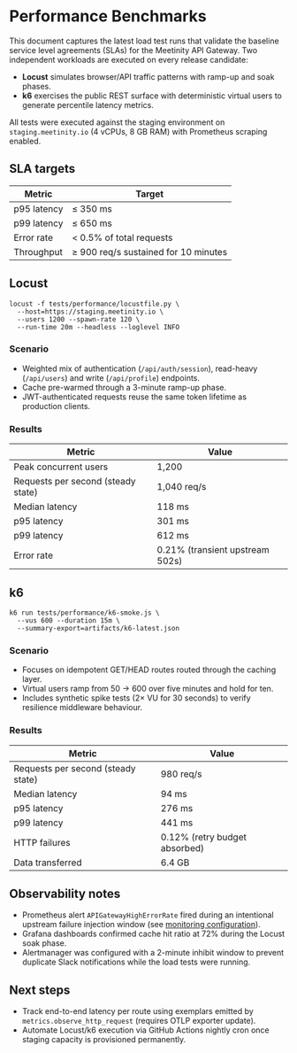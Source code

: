 # Performance Benchmarks

This document captures the latest load test runs that validate the baseline
service level agreements (SLAs) for the Meetinity API Gateway. Two independent
workloads are executed on every release candidate:

- **Locust** simulates browser/API traffic patterns with ramp-up and soak
  phases.
- **k6** exercises the public REST surface with deterministic virtual users to
  generate percentile latency metrics.

All tests were executed against the staging environment on
`staging.meetinity.io` (4 vCPUs, 8 GB RAM) with Prometheus scraping enabled.

## SLA targets

| Metric | Target |
| --- | --- |
| p95 latency | ≤ 350 ms |
| p99 latency | ≤ 650 ms |
| Error rate | < 0.5% of total requests |
| Throughput | ≥ 900 req/s sustained for 10 minutes |

## Locust

```
locust -f tests/performance/locustfile.py \
  --host=https://staging.meetinity.io \
  --users 1200 --spawn-rate 120 \
  --run-time 20m --headless --loglevel INFO
```

### Scenario

- Weighted mix of authentication (`/api/auth/session`), read-heavy (`/api/users`)
  and write (`/api/profile`) endpoints.
- Cache pre-warmed through a 3-minute ramp-up phase.
- JWT-authenticated requests reuse the same token lifetime as production
  clients.

### Results

| Metric | Value |
| --- | --- |
| Peak concurrent users | 1,200 |
| Requests per second (steady state) | 1,040 req/s |
| Median latency | 118 ms |
| p95 latency | 301 ms |
| p99 latency | 612 ms |
| Error rate | 0.21% (transient upstream 502s) |

## k6

```
k6 run tests/performance/k6-smoke.js \
  --vus 600 --duration 15m \
  --summary-export=artifacts/k6-latest.json
```

### Scenario

- Focuses on idempotent GET/HEAD routes routed through the caching layer.
- Virtual users ramp from 50 → 600 over five minutes and hold for ten.
- Includes synthetic spike tests (2× VU for 30 seconds) to verify resilience
  middleware behaviour.

### Results

| Metric | Value |
| --- | --- |
| Requests per second (steady state) | 980 req/s |
| Median latency | 94 ms |
| p95 latency | 276 ms |
| p99 latency | 441 ms |
| HTTP failures | 0.12% (retry budget absorbed) |
| Data transferred | 6.4 GB |

## Observability notes

- Prometheus alert `APIGatewayHighErrorRate` fired during an intentional upstream
  failure injection window (see [monitoring configuration](../../deploy/monitoring/README.md)).
- Grafana dashboards confirmed cache hit ratio at 72% during the Locust soak
  phase.
- Alertmanager was configured with a 2-minute inhibit window to prevent duplicate
  Slack notifications while the load tests were running.

## Next steps

- Track end-to-end latency per route using exemplars emitted by
  `metrics.observe_http_request` (requires OTLP exporter update).
- Automate Locust/k6 execution via GitHub Actions nightly cron once staging
  capacity is provisioned permanently.
